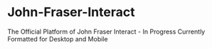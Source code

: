 # John-Fraser-Interact
The Official Platform of John Fraser Interact - In Progress
Currently Formatted for Desktop and Mobile
